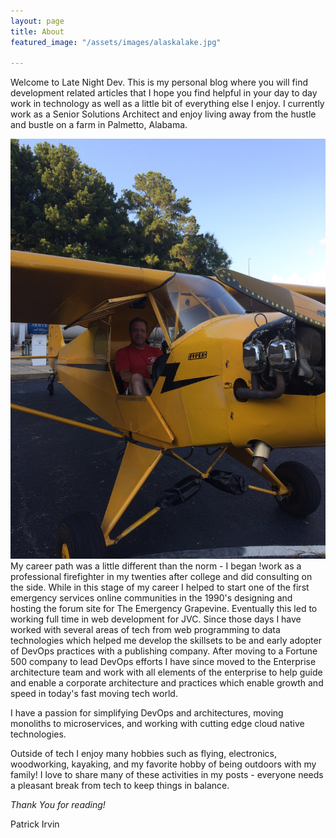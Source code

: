 ```yaml
---
layout: page
title: About
featured_image: "/assets/images/alaskalake.jpg"

---
```

Welcome to Late Night Dev.  This is my personal blog where you will find development related articles that I hope you find helpful in your day to day work in technology as well as a little bit of everything else I enjoy. I currently work as a Senior Solutions Architect and enjoy living away from the hustle and bustle on a farm in Palmetto, Alabama.

![patrickirvin.io](/assets/images/2017-08-19_18-09-41_997.jpeg?nf_resize=smartcrop&w=300&h=300#right)
My career path was a little different than the norm - I began !work as a professional firefighter in my twenties after college and did consulting on the side.  While in this stage of my career I helped to start one of the first emergency services online communities in the 1990's designing and hosting the forum site for The Emergency Grapevine. Eventually this led to working full time in web development for JVC. Since those days I have worked with several areas of tech from web programming to data technologies which helped me develop the skillsets to be and early adopter of DevOps practices with a publishing company.  After moving to a Fortune 500 company to lead DevOps efforts I have since moved to the Enterprise architecture team and work with all elements of the enterprise to help guide and enable a corporate architecture and practices which enable growth and speed in today's fast moving tech world.

I have a passion for simplifying DevOps and architectures, moving monoliths to microservices, and working with cutting edge cloud native technologies.

Outside of tech I enjoy many hobbies such as flying, electronics, woodworking, kayaking, and my favorite hobby of being outdoors with my family!  I love to share many of these activities in my posts - everyone needs a pleasant break from tech to keep things in balance.

_Thank You for reading!_

Patrick Irvin